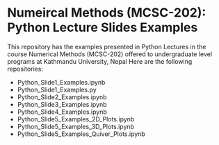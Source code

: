 # Numeircal Methods (MCSC-202): Python Lecture Slides Examples 
This repository has the examples presented in Python Lectures in the course Numerical Methods (MCSC-202) offered to undergraduate level programs at 
Kathmandu University, Nepal
Here are the following repositories:

- Python_Slide1_Examples.ipynb
- Python_Slide1_Examples.py
- Python_Slide2_Examples.ipynb
- Python_Slide3_Examples.ipynb
- Python_Slide4_Examples.ipynb
- Python_Slide5_Examples_2D_Plots.ipynb
- Python_Slide5_Examples_3D_Plots.ipynb
- Python_Slide5_Examples_Quiver_Plots.ipynb

